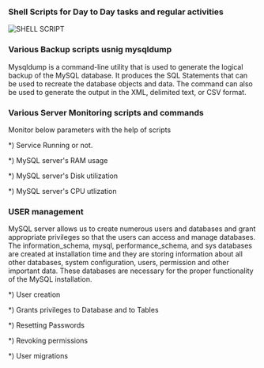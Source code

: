 ### Shell Scripts for Day to Day tasks and regular activities 

![SHELL SCRIPT](https://img.shields.io/badge/Shell_Script-121011?style=for-the-badge&logo=gnu-bash&logoColor=white)

### Various Backup scripts usnig mysqldump
Mysqldump is a command-line utility that is used to generate the logical backup of the MySQL database. It produces the SQL Statements that can be used to recreate the database objects and data. The command can also be used to generate the output in the XML, delimited text, or CSV format.


### Various Server Monitoring scripts and commands
Monitor below parameters with the help of scripts

*) Service Running or not. 

*) MySQL server's RAM usage 

*) MySQL server's Disk utilization

*) MySQL server's CPU utlization 

### USER management
MySQL server allows us to create numerous users and databases and grant appropriate privileges so that the users can access and manage databases.
The information_schema, mysql, performance_schema, and sys databases are created at installation time and they are storing information about all other databases, system configuration, users, permission and other important data. These databases are necessary for the proper functionality of the MySQL installation.

*) User creation  

*) Grants privileges to Database and to Tables  

*) Resetting Passwords

*) Revoking permissions

*) User migrations
